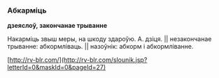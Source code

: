 ### Абкарміць
**дзеяслоў, закончанае трыванне**

Накарміць звыш меры, на шкоду здароўю. А. дзіця. || незакончанае трыванне: абкормліваць. || назоўнік: абкорм і абкормліванне.

<a rel="author">[http://rv-blr.com/](http://rv-blr.com/slounik.jsp?letterId=0&maskId=0&pageId=27)</a>
